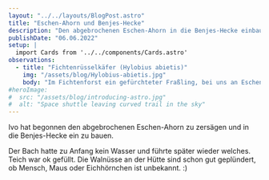 ```yaml
---
layout: "../../layouts/BlogPost.astro"
title: "Eschen-Ahorn und Benjes-Hecke"
description: "Den abgebrochenen Eschen-Ahorn in die Benjes-Hecke einbauen."
publishDate: "06.06.2022"
setup: |
  import Cards from '../../components/Cards.astro'
observations:
  - title: "Fichtenrüsselkäfer (Hylobius abietis)"
    img: "/assets/blog/Hylobius-abietis.jpg"
    body: "Im Fichtenforst ein gefürchteter Fraßling, bei uns an Eschen & Erlen und eher harmlos. Im Refugium der \"Schädlinge\" :)   Erstmeldung bei https://kerbtier.de für MTB 5007 Köln 😎"
#heroImage:
#  src: "/assets/blog/introducing-astro.jpg"
#  alt: "Space shuttle leaving curved trail in the sky"
---
```


Ivo hat begonnen den abgebrochenen Eschen-Ahorn zu zersägen und in die Benjes-Hecke ein zu bauen.

Der Bach hatte zu Anfang kein Wasser und führte später wieder welches.
Teich war ok gefüllt.
Die Walnüsse an der Hütte sind schon gut geplündert, ob Mensch, Maus oder Eichhörnchen ist unbekannt. :)

<Cards observations={frontmatter.observations} />

